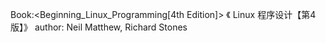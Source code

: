 Book:<Beginning_Linux_Programming[4th Edition]>
《 Linux 程序设计【第4版】》
author:
Neil Matthew,
Richard Stones
